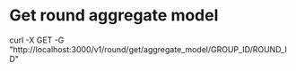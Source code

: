 # Get round aggregate model

curl -X GET -G "http://localhost:3000/v1/round/get/aggregate_model/GROUP_ID/ROUND_ID"
